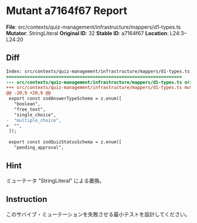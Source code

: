 # Mutant a7164f67 Report

**File**: src/contexts/quiz-management/infrastructure/mappers/d1-types.ts
**Mutator**: StringLiteral
**Original ID**: 32
**Stable ID**: a7164f67
**Location**: L24:3–L24:20

## Diff

```diff
Index: src/contexts/quiz-management/infrastructure/mappers/d1-types.ts
===================================================================
--- src/contexts/quiz-management/infrastructure/mappers/d1-types.ts	original
+++ src/contexts/quiz-management/infrastructure/mappers/d1-types.ts	mutated #32
@@ -20,9 +20,9 @@
 export const zodAnswerTypeSchema = z.enum([
   "boolean",
   "free_text",
   "single_choice",
-  "multiple_choice",
+  "",
 ]);
 
 export const zodQuizStatusSchema = z.enum([
   "pending_approval",
```

## Hint

ミューテータ "StringLiteral" による置換。

## Instruction

このサバイブ・ミューテーションを失敗させる最小テストを設計してください。
